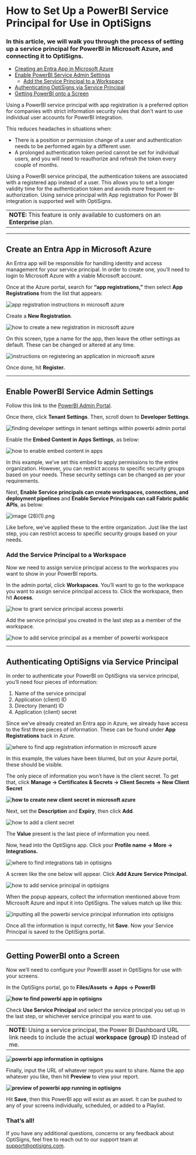 # How to Set Up a PowerBI Service Principal for Use in OptiSigns

### In this article, we will walk you through the process of setting up a service principal for PowerBI in Microsoft Azure, and connecting it to OptiSigns.

* [Creating an Entra App in Microsoft Azure](#Create)
* [Enable PowerBI Service Admin Settings](#Enable)
  + [Add the Service Principal to a Workspace](#Add)
* [Authenticating OptiSigns via Service Principal](#Auth)
* [Getting PowerBI onto a Screen](#Get)

Using a PowerBI service principal with app registration is a preferred option for companies with strict information security rules that don't want to use individual user accounts for PowerBI integration.

This reduces headaches in situations when:

* There is a position or permission change of a user and authentication needs to be performed again by a different user.
* A prolonged authentication token period cannot be set for individual users, and you will need to reauthorize and refresh the token every couple of months.

Using a PowerBI service principal, the authentication tokens are associated with a registered app instead of a user. This allows you to set a longer validity time for the authentication token and avoids more frequent re-authorization. Using service principal with App registration for Power BI integration is supported well with OptiSigns.

|  |
| --- |
| **NOTE:** This feature is only available to customers on an **Enterprise** plan. |

---

Create an Entra App in Microsoft Azure
--------------------------------------

An Entra app will be responsible for handling identity and access management for your service principal. In order to create one, you’ll need to login to Microsoft Azure with a viable Microsoft account.

Once at the Azure portal, search for **“app registrations,”** then select **App Registrations** from the list that appears:

![app registration instructions in microsoft azure](https://support.optisigns.com/hc/article_attachments/32860610406547)

Create a **New Registration**.

![how to create a new registration in microsoft azure](https://support.optisigns.com/hc/article_attachments/32860569069459)

On this screen, type a name for the app, then leave the other settings as default. These can be changed or altered at any time.

![instructions on registering an application in microsoft azure](https://support.optisigns.com/hc/article_attachments/32860610418707)

Once done, hit **Register.**

---

Enable PowerBI Service Admin Settings
-------------------------------------

Follow this link to the [PowerBI Admin Portal](https://app.powerbi.com/admin-portal/capacities?experience=power-bi).

Once there, click **Tenant Settings**. Then, scroll down to **Developer Settings**.

![finding developer settings in tenant settings within powerbi admin portal](https://support.optisigns.com/hc/article_attachments/32860610420627)

Enable the **Embed Content in Apps Settings**, as below:

![how to enable embed content in apps](https://support.optisigns.com/hc/article_attachments/32860610421779)

In this example, we’ve set this embed to apply permissions to the entire organization. However, you can restrict access to specific security groups based on your needs. These security settings can be changed as per your requirements.

Next, **Enable Service principals can create workspaces, connections, and deployment pipelines** and **Enable Service Principals can call Fabric public APIs**, as below:

![image (28)(1).png](https://support.optisigns.com/hc/article_attachments/42225175622675)

Like before, we’ve applied these to the entire organization. Just like the last step, you can restrict access to specific security groups based on your needs.

### Add the Service Principal to a Workspace

Now we need to assign service principal access to the workspaces you want to show in your PowerBI reports.

In the admin portal, click **Workspaces**. You’ll want to go to the workspace you want to assign service principal access to. Click the workspace, then hit **Access**.

![how to grant service principal access powerbi](https://support.optisigns.com/hc/article_attachments/32860610425107)

Add the service principal you created in the last step as a member of the workspace.

![how to add service principal as a member of powerbi workspace](https://support.optisigns.com/hc/article_attachments/32860569093139)

---

Authenticating OptiSigns via Service Principal
----------------------------------------------

In order to authenticate your PowerBI on OptiSigns via service principal, you’ll need four pieces of information:

1. Name of the service principal
2. Application (client) ID
3. Directory (tenant) ID
4. Application (client) secret

Since we’ve already created an Entra app in Azure, we already have access to the first three pieces of information. These can be found under **App Registrations** back in Azure.

![where to find app registration information in microsoft azure](https://support.optisigns.com/hc/article_attachments/32860569095571)

In this example, the values have been blurred, but on your Azure portal, these should be visible.

The only piece of information you won’t have is the client secret. To get that, click **Manage → Certificates & Secrets → Client Secrets → New Client Secret**

**![how to create new client secret in microsoft azure](https://support.optisigns.com/hc/article_attachments/32860569099411)**

Next, set the **Description** and **Expiry**, then click **Add**.

![how to add a client secret](https://support.optisigns.com/hc/article_attachments/32860569100947)

The **Value** present is the last piece of information you need.

Now, head into the OptiSigns app. Click your **Profile name → More → Integrations.**

![where to find integrations tab in optisigns](https://support.optisigns.com/hc/article_attachments/32860610434451)

A screen like the one below will appear. Click **Add Azure Service Principal.**

![how to add service principal in optisigns](https://support.optisigns.com/hc/article_attachments/32860569109011)

When the popup appears, collect the information mentioned above from Microsoft Azure and input it into OptiSigns. The values match up like this:

![inputting all the powerbi service principal information into optisigns](https://support.optisigns.com/hc/article_attachments/32860610442771)

Once all the information is input correctly, hit **Save**. Now your Service Principal is saved to the OptiSigns portal.

---

Getting PowerBI onto a Screen
-----------------------------

Now we’ll need to configure your PowerBI asset in OptiSigns for use with your screens.

In the OptiSigns portal, go to **Files/Assets → Apps → PowerBI**

**![how to find powerbi app in optisigns](https://support.optisigns.com/hc/article_attachments/32860569116691)**

Check **Use Service Principal** and select the service principal you set up in the last step, or whichever service principal you want to use.

|  |
| --- |
| **NOTE:** Using a service principal, the Power BI Dashboard URL link needs to include the actual **workspace (group)** ID instead of me. |

**![powerbi app information in optisigns](https://support.optisigns.com/hc/article_attachments/32860610472339)**

Finally, input the URL of whatever report you want to share. Name the app whatever you like, then hit **Preview** to view your report.

**![preview of powerbi app running in optisigns](https://support.optisigns.com/hc/article_attachments/32860610476307)**

Hit **Save**, then this PowerBI app will exist as an asset. It can be pushed to any of your screens individually, scheduled, or added to a Playlist.

### **That’s all!**

If you have any additional questions, concerns or any feedback about OptiSigns, feel free to reach out to our support team at [support@optisigns.com](mailto:support@optisigns.com).